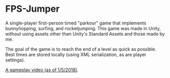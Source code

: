 # FPS-Jumper
A single-player first-person timed "parkour" game that implements bunnyhopping, surfing, and rocketjumping.
This game was made in Unity, without using assets other than Unity's Standard Assets and those made by me.

The goal of the game is to reach the end of a level as quick as possible.
Best times are stored locally (using XML serialization, as are player settings).

[A gameplay video (as of 1/5/2018)](https://www.youtube.com/watch?v=PNhT1gIw1J8).
